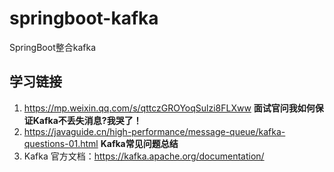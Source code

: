 # springboot-kafka
SpringBoot整合kafka


## 学习链接
1. https://mp.weixin.qq.com/s/qttczGROYoqSulzi8FLXww **面试官问我如何保证Kafka不丢失消息?我哭了！**
2. https://javaguide.cn/high-performance/message-queue/kafka-questions-01.html **Kafka常见问题总结**
3. Kafka 官方文档：https://kafka.apache.org/documentation/
